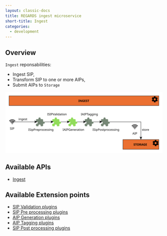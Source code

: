 ```yaml
---
layout: classic-docs
title: REGARDS ingest microservice
short-title: Ingest
categories:
  - development
---
```


## Overview

`Ingest` reponsabilities:

* Ingest SIP,
* Transform SIP to one or more AIPs,
* Submit AIPs to `Storage`

![Ingest plugins](/assets/schemas/microservices/ingest.svg)

## Available APIs

* [Ingest](/development/regards/ingest/api/ingest-api/)

## Available Extension points

* [SIP Validation plugins](/development/regards/ingest/plugins/sip-validation-plugins/)
* [SIP Pre processing plugins](/development/regards/ingest/plugins/sip-pre-processing-plugins/)
* [AIP Generation plugins](/development/regards/ingest/plugins/aip-generation-plugins/)
* [AIP Tagging plugins](/development/regards/ingest/plugins/aip-tagging-plugins/)
* [SIP Post processing plugins](/development/regards/ingest/plugins/sip-post-processing-plugins/)
